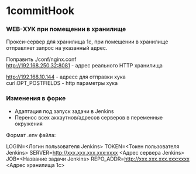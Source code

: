 # 1commitHook  

### WEB-ХУК при помещении в хранилище  

Прокси-сервер для хранилища 1с, при помещении в хранилище отправляет запрос на указанный адрес.  

Поправить ./conf/nginx.conf  
http://192.168.250.32:8081 - адрес реального HTTP хранилища  

http://192.168.10.144 - адресс для отправки хука  
curl.OPT_POSTFIELDS - http параметры хука  

### Изменения в форке
* Адаптация под запуск задачи в Jenkins
* Перенос всех аккаутнов/адресов серверов в переменные окружения

Формат .env файла:

LOGIN=<Логин пользователя Jenkins>
TOKEN=<Токен пользователя Jenkins>
SERVER=http://ххх.ххх.ххх.ххх:хххх <Адрес сервера Jenkins>
JOB=<Название задачи Jenkins>
REPO_ADDR=http://xxx.xxx.xxx.xxx:xxxx <Адрес хранилища 1с>
